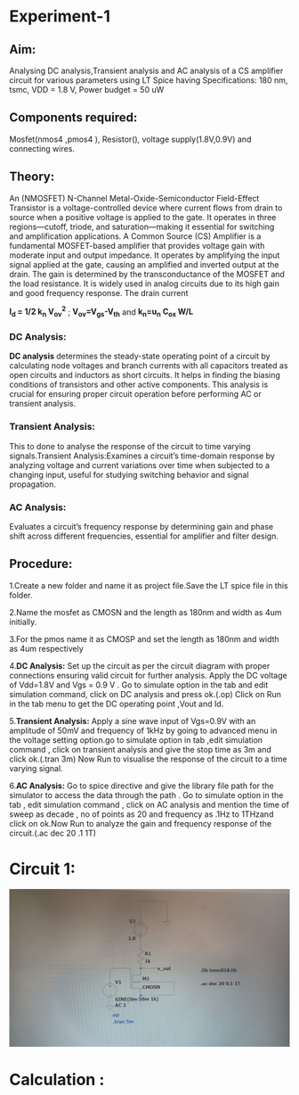 # Experiment-1
## Aim:
Analysing  DC analysis,Transient analysis and AC analysis of a CS amplifier circuit for various parameters  using LT Spice having Specifications: 180 nm, tsmc, VDD = 1.8 V, Power budget = 50 uW


## Components required: 
Mosfet(nmos4 ,pmos4 ), Resistor(), voltage supply(1.8V,0.9V) and connecting wires.
## Theory:
An (NMOSFET) N-Channel Metal-Oxide-Semiconductor Field-Effect Transistor is a voltage-controlled device where current flows from drain to source when a positive voltage is applied to the gate. It operates in three regions—cutoff, triode, and saturation—making it essential for switching and amplification applications.
A Common Source (CS) Amplifier is a fundamental MOSFET-based amplifier that provides voltage gain with moderate input and output impedance. It operates by amplifying the input signal applied at the gate, causing an amplified and inverted output at the drain. The gain is determined by the transconductance of the MOSFET and the load resistance. It is widely used in analog circuits due to its high gain and good frequency response.
The drain current

**I<sub>d</sub> = 1/2 k<sub>n</sub> V<sub>ov</sub><sup>2</sup>** ; **V<sub>ov</sub>=V<sub>gs</sub>-V<sub>th</sub>** and **k<sub>n</sub>=u<sub>n</sub> C<sub>ox</sub> W/L**
### DC Analysis:
**DC analysis** determines the steady-state operating point of a circuit by calculating node voltages and branch currents with all capacitors treated as open circuits and inductors as short circuits. It helps in finding the biasing conditions of transistors and other active components. This analysis is crucial for ensuring proper circuit operation before performing AC or transient analysis.
### Transient Analysis:
This to done to analyse the response of the circuit to time varying signals.Transient Analysis:Examines a circuit’s time-domain response by analyzing voltage and current variations over time when subjected to a changing input, useful for studying switching behavior and signal propagation.  
### AC Analysis:
Evaluates a circuit’s frequency response by determining gain and phase shift across different frequencies, essential for amplifier and filter design.
## Procedure:
1.Create a new folder and name it as project file.Save the LT spice file in this folder.

2.Name the mosfet as CMOSN and the length as 180nm and width as 4um initially.

3.For the pmos name it as CMOSP and set the length as 180nm and width as 4um respectively

4.**DC Analysis:** Set up the circuit as per the circuit diagram with proper connections ensuring valid circuit for further analysis.
Apply the DC voltage of Vdd=1.8V and Vgs = 0.9 V . Go to simulate option in the tab and edit simulation command, click on DC analysis and press ok.(.op)
Click on Run in the tab menu to get the DC operating point ,Vout and Id.

5.**Transient Analysis:** Apply a sine wave input of Vgs=0.9V with an amplitude of 50mV and frequency of 1kHz by going to advanced menu in the voltage setting option.go to simulate option in tab ,edit simulation command 
, click on transient analysis and give the stop time as 3m and click ok.(.tran 3m) Now Run to visualise the response of the circuit to a time varying signal.

6.**AC Analysis:** Go to spice directive and give the library file path for the simulator to access the data through the path . Go to simulate option in the tab , edit simulation command , click on AC analysis 
and mention the time of sweep as decade , no of points as 20 and frequency as .1Hz to 1THzand click on ok.Now Run to analyze the gain and frequency response of the circuit.(.ac dec 20 .1 1T)
# Circuit 1:
![Image](https://github.com/sampath1004/LIC-LAB-REPORT/blob/28e0b87a7b73a26290bd9d71876dde2395723597/WhatsApp%20Image%202025-02-16%20at%2022.15.50.jpeg)
# Calculation :

